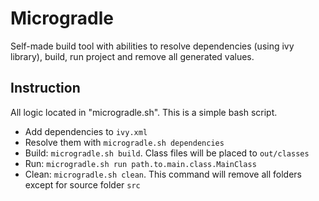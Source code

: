 # Microgradle

Self-made build tool with abilities to
resolve dependencies (using ivy library), 
build, run project and remove all generated values.

## Instruction
All logic located in "microgradle.sh". This is a simple
bash script. 
* Add dependencies to `ivy.xml`
* Resolve them with `microgradle.sh dependencies`
* Build: `microgradle.sh build`. Class files will be placed to `out/classes`
* Run: `microgradle.sh run path.to.main.class.MainClass`
* Clean: `microgradle.sh clean`. This command will remove all folders except for source folder `src`